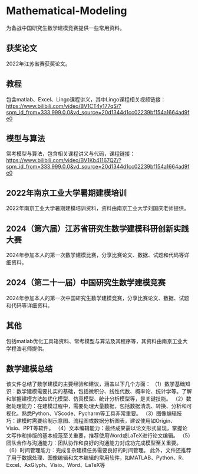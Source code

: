 # Mathematical-Modeling
为备战中国研究生数学建模竞赛提供一些常用资料。

## 获奖论文
2022年江苏省赛获奖论文。

## 教程
包含matlab、Excel、Lingo课程讲义，其中Lingo课程相关视频链接：https://www.bilibili.com/video/BV1CT4y177qS/?spm_id_from=333.999.0.0&vd_source=20d1344d1cc02239bf154a1664ad9fe0 

## 模型与算法
常考模型与算法，包含相关课程讲义与代码，课程链接：https://www.bilibili.com/video/BV1Kb41167QZ/?spm_id_from=333.999.0.0&vd_source=20d1344d1cc02239bf154a1664ad9fe0

## 2022年南京工业大学暑期建模培训
2022年南京工业大学暑期建模培训资料，资料由南京工业大学刘国庆老师提供。

## 2024（第六届）江苏省研究生数学建模科研创新实践大赛
2024年参加本人的第一次数学建模比赛，分享比赛论文、数据、试题和代码等详细资料。

## 2024（第二十一届）中国研究生数学建模竞赛
2024年参加本人的第一次中国研究生数学建模竞赛，分享比赛论文、数据、试题和代码等详细资料。

## 其他
包括matlab优化工具箱资料、常考模型与算法及其程序等，其资料由南京工业大学程浩老师提供。

## 数学建模总结
该文件总结了数学建模的主要经验和建议，涵盖以下几个方面：
（1）数学基础知识：数学建模需要扎实的基础，包括微积分、线性代数、概率论、统计学等。了解和掌握建模方法如优化模型、仿真模型、统计分析模型等，是关键技能。
（2）数据处理能力：在建模过程中，需要处理大量数据，包括数据清洗、转换、分析和可视化。熟悉Python、VScode、Pycharm等工具非常重要。
（3）图像编辑技巧：建模时需要绘制示意图、流程图或数据分析图表，建议使用如Origin、Visio、PPT等软件。
（4）文本编辑能力：最终成果需以论文形式呈现，掌握论文写作和排版的基本规范至关重要，推荐使用Word或LaTeX进行论文编辑。
（5）团队合作与沟通能力：团队协作和良好的沟通能力对成功完成模型至关重要。
（6）时间管理能力：完成复杂建模任务需要良好的时间管理。
此外，文件还推荐了用于数据处理、图像编辑和文本编辑的常用软件，如MATLAB、Python、R、Excel、AxGlyph、Visio、Word、LaTeX等
